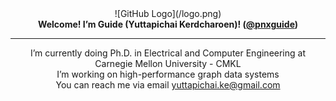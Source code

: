 <div align="center">
  ![GitHub Logo](/logo.png)
  <br>
  <strong>Welcome! I’m Guide (Yuttapichai Kerdcharoen)! (<a href="">@pnxguide</a>)</strong>
</div>

---

<div align="center">
  I’m currently doing Ph.D. in Electrical and Computer Engineering at Carnegie Mellon University - CMKL
  <br>
  I’m working on high-performance graph data systems
  <br>
  You can reach me via email <a href="mailto:yuttapichai.ke@gmail.com">yuttapichai.ke@gmail.com</a>
</div>

<!---
PnXGUiDE/PnXGUiDE is a ✨ special ✨ repository because its `README.md` (this file) appears on your GitHub profile.
You can click the Preview link to take a look at your changes.
--->
